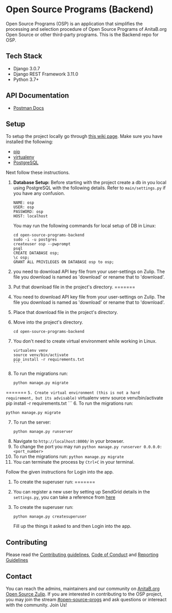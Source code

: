 # Open Source Programs (Backend)
Open Source Programs (OSP) is an application that simplifies the processing and selection procedure of Open Source Programs of AnitaB.org Open Source or other third-party programs. This is the Backend repo for OSP.

## Tech Stack
- Django 3.0.7
- Django REST Framework 3.11.0
- Python 3.7+

## API Documentation
- [Postman Docs](https://documenter.getpostman.com/view/11324046/Szzoaw1q?version=latest)

## Setup 
To setup the project locally go through [this wiki page](https://github.com/anitab-org/open-source-programs-web/wiki/Fork,-Clone,-Remote-and-Pull-Request).
Make sure you have installed the following:
* [pip](https://pip.pypa.io/en/stable/installing/)
* [virtualenv](https://pypi.org/project/virtualenv/)
* [PostgreSQL](https://www.postgresql.org/docs/9.5/install-procedure.html)

Next follow these instructions.

1. **Database Setup:** Before starting with the project create a db in you local using PostgreSQL with the following details. Refer to `main/settings.py` if you have any confusion.

    ```
    NAME: osp
    USER: osp
    PASSWORD: osp
    HOST: localhost
    ``` 
    You may run the following commands for local setup of DB in Linux:

    ```
    cd open-source-programs-backend
    sudo -i -u postgres
    createuser osp --pwprompt
    psql
    CREATE DATABASE osp;
    \c osp;
    GRANT ALL PRIVILEGES ON DATABASE osp to osp;
    ```
    
2. you need to download API key file from your user-settings on Zulip. The file you download is named as 'download' or rename that to 'download'.
3. Put that download file in the project's directory.
=======
2. You need to download API key file from your user-settings on Zulip. The file you download is named as 'download' or rename that to 'download'.
3. Place that download file in the project's directory.

4. Move into the project's directory.

    ```
    cd open-source-programs-backend

    ````
5. You don't need to create virtual environment while working in Linux.
    `````
    virtualenv venv
    source venv/bin/activate
    pip install -r requirements.txt
    ````
6. To run the migrations run: 
   ````
   python manage.py migrate
   ````
=======
    ```
5. Create virtual environment (this is not a hard requirement, but its advisable)
    ```
    virtualenv venv
    source venv/bin/activate
    pip install -r requirements.txt
    ```
6. To run the migrations run: 
   ```
   python manage.py migrate
   ```

7. To run the server:
    ```
    python manage.py runserver
    ```
8. Navigate to `http://localhost:8000/` in your browser.
9. To change the port you may run `python manage.py runserver 0.0.0.0:<port_number>`
10. To run the migrations run: `python manage.py migrate`
11. You can terminate the process by `Ctrl+C` in your terminal.

Follow the given instructions for Login into the app.


1. To create the superuser run:
=======
1. You can register a new user by setting up SendGrid details in the `settings.py`, you can take a reference from [here](https://sendgrid.com/docs/for-developers/sending-email/integrating-with-the-smtp-api/)

2. To create the superuser run:

   ```
   python manage.py createsuperuser
   ````
   Fill up the things it asked to and then Login into the app.

## Contributing
Please read the [Contributing guidelines](.github/CONTRIBUTING.md), [Code of Conduct](https://github.com/anitab-org/open-source-programs-backend/blob/develop/CODE_OF_CONDUCT.md) and [Reporting Guidelines](https://github.com/anitab-org/open-source-programs-backend/blob/develop/REPORTING_GUIDELINES.md)

## Contact
You can reach the admins, maintainers and our community on [AnitaB.org Open Source Zulip](https://anitab-org.zulipchat.com/). If you are interested in contributing to the OSP project, you may join the stream [#open-source-progs](https://anitab-org.zulipchat.com/#narrow/stream/237907-open-source-progs) and ask questions or intereact with the community. Join Us!
